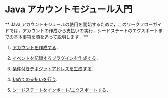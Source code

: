 # Java アカウントモジュール入門
<!-- # Get started with the account module in Java -->

** Java アカウントモジュールの使用を開始するために，このワークフローガイドでは，アカウントの作成から支払いの実行，シードステートのエクスポートまでの基本事項を順を追って説明します．**
<!-- **To help you get started with the Java account module, this workflow guide walks you through the essentials from creating an account to making payments and exporting your seed state.** -->

1. [アカウントを作成する](../java/create-account.md)．
<!-- 1. [Create an account](../java/create-account.md) -->

2. [イベントを記録するプラグインを作成する](../java/create-plugin.md)．
<!-- 2. [Create a plugin to log events](../java/create-plugin.md) -->

3. [条件付きデポジットアドレスを生成する](../java/generate-cda.md)．
<!-- 3. [Generate a conditional deposit address](../java/generate-cda.md) -->

4. [初めての支払いを行う](../java/make-payment.md)．
<!-- 4. [Make your first payment](../java/make-payment.md) -->

5. [シードステートをインポート/エクスポートする](../java/export-seed-state.md)．
<!-- 5. [Learn how to import/export your seed state](../java/export-seed-state.md) -->

